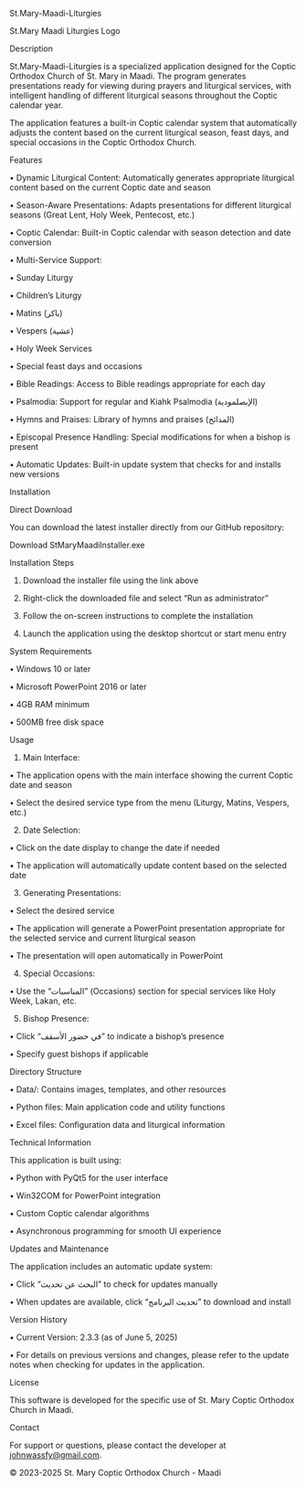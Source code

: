 St.Mary-Maadi-Liturgies

St.Mary Maadi Liturgies Logo

Description

St.Mary-Maadi-Liturgies is a specialized application designed for the Coptic Orthodox Church of St. Mary in Maadi. The program generates presentations ready for viewing during prayers and liturgical services, with intelligent handling of different liturgical seasons throughout the Coptic calendar year.

The application features a built-in Coptic calendar system that automatically adjusts the content based on the current liturgical season, feast days, and special occasions in the Coptic Orthodox Church.

Features

• Dynamic Liturgical Content: Automatically generates appropriate liturgical content based on the current Coptic date and season

• Season-Aware Presentations: Adapts presentations for different liturgical seasons (Great Lent, Holy Week, Pentecost, etc.)

• Coptic Calendar: Built-in Coptic calendar with season detection and date conversion

• Multi-Service Support:

• Sunday Liturgy

• Children’s Liturgy

• Matins (باكر)

• Vespers (عشية)

• Holy Week Services

• Special feast days and occasions

• Bible Readings: Access to Bible readings appropriate for each day

• Psalmodia: Support for regular and Kiahk Psalmodia (الإبصلمودية)

• Hymns and Praises: Library of hymns and praises (المدائح)

• Episcopal Presence Handling: Special modifications for when a bishop is present

• Automatic Updates: Built-in update system that checks for and installs new versions

Installation

Direct Download

You can download the latest installer directly from our GitHub repository:

Download StMaryMaadiInstaller.exe

Installation Steps

1. Download the installer file using the link above

2. Right-click the downloaded file and select “Run as administrator”

3. Follow the on-screen instructions to complete the installation

4. Launch the application using the desktop shortcut or start menu entry

System Requirements

• Windows 10 or later

• Microsoft PowerPoint 2016 or later

• 4GB RAM minimum

• 500MB free disk space

Usage

1. Main Interface:

• The application opens with the main interface showing the current Coptic date and season

• Select the desired service type from the menu (Liturgy, Matins, Vespers, etc.)

2. Date Selection:

• Click on the date display to change the date if needed

• The application will automatically update content based on the selected date

3. Generating Presentations:

• Select the desired service

• The application will generate a PowerPoint presentation appropriate for the selected service and current liturgical season

• The presentation will open automatically in PowerPoint

4. Special Occasions:

• Use the “المناسبات” (Occasions) section for special services like Holy Week, Lakan, etc.

5. Bishop Presence:

• Click “في حضور الأسقف” to indicate a bishop’s presence

• Specify guest bishops if applicable

Directory Structure

• Data/: Contains images, templates, and other resources

• Python files: Main application code and utility functions

• Excel files: Configuration data and liturgical information

Technical Information

This application is built using:

• Python with PyQt5 for the user interface

• Win32COM for PowerPoint integration

• Custom Coptic calendar algorithms

• Asynchronous programming for smooth UI experience

Updates and Maintenance

The application includes an automatic update system:

• Click “البحث عن تحديث” to check for updates manually

• When updates are available, click “تحديث البرنامج” to download and install

Version History

• Current Version: 2.3.3 (as of June 5, 2025)

• For details on previous versions and changes, please refer to the update notes when checking for updates in the application.

License

This software is developed for the specific use of St. Mary Coptic Orthodox Church in Maadi.

Contact

For support or questions, please contact the developer at johnwassfy@gmail.com.


© 2023-2025 St. Mary Coptic Orthodox Church - Maadi